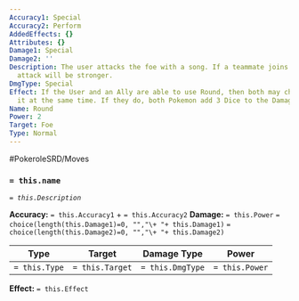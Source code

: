 ```yaml
---
Accuracy1: Special
Accuracy2: Perform
AddedEffects: {}
Attributes: {}
Damage1: Special
Damage2: ''
Description: The user attacks the foe with a song. If a teammate joins the song the
  attack will be stronger.
DmgType: Special
Effect: If the User and an Ally are able to use Round, then both may choose to do
  it at the same time. If they do, both Pokemon add 3 Dice to the Damage Roll.
Name: Round
Power: 2
Target: Foe
Type: Normal
---
```


#PokeroleSRD/Moves

### `= this.name` 
*`= this.Description`*

**Accuracy:** `= this.Accuracy1` + `= this.Accuracy2`
**Damage:** `= this.Power` `= choice(length(this.Damage1)=0, "","\+ "+ this.Damage1)` `= choice(length(this.Damage2)=0, "","\+ "+ this.Damage2)`

| Type          | Target          | Damage Type          | Power          |
| ------------- | --------------- | ---------------- | -------------- |
| `= this.Type` | `= this.Target` | `= this.DmgType` | `= this.Power` | 

**Effect:** `= this.Effect`